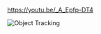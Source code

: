 https://youtu.be/_A_Epfp-DT4

![Object Tracking](https://user-images.githubusercontent.com/121240992/222912931-681602ae-7c53-444c-bdd6-30b6da7ff354.jpg)
